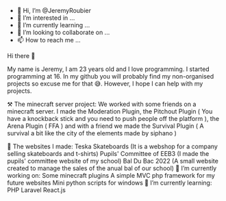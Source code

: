 - 👋 Hi, I’m @JeremyRoubier
- 👀 I’m interested in ...
- 🌱 I’m currently learning ...
- 💞️ I’m looking to collaborate on ...
- 📫 How to reach me ...

<!---
yawniiss/yawniiss is a ✨ special ✨ repository because its `README.md` (this file) appears on your GitHub profile.
You can click the Preview link to take a look at your changes.
--->Hi there 👋
My name is Jeremy, I am 23 years old and I love programming. I started programming at 16. In my github you will probably find my non-organised projects so excuse me for that 😅. However, I hope I can help with my projects.

⚒ The minecraft server project:
We worked with some friends on a minecraft server. I made the Moderation Plugin, the Pitchout Plugin ( You have a knockback stick and you need to push people off the platform ), the Arena Plugin ( FFA ) and with a friend we made the Survival Plugin ( A survival a bit like the city of the elements made by siphano )

💎 The websites I made:
Teska Skateboards (It is a webshop for a company selling skateboards and t-shirts)
Pupils' Committee of EEB3 (I made the pupils' committee website of my school)
Bal Du Bac 2022 (A small website created to manage the sales of the anual bal of our school)
🔭 I’m currently working on:
Some minecraft plugins
A simple MVC php framework for my future websites
Mini python scripts for windows
🌱 I’m currently learning:
PHP Laravel
React.js

